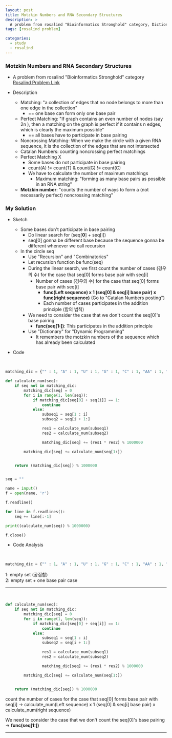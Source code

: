 ```yaml
---
layout: post
title: Motzkin Numbers and RNA Secondary Structures
description: >
  A problem from rosalind "Bioinformatics Stronghold" category, Dictionary, Recursion, String Algorithm, Combinatorics, Dynamic Programming
tags: [rosalind problem]

categories:
  - study
  - rosalind
---
```

### Motzkin Numbers and RNA Secondary Structures
* A problem from rosalind "Bioinformatics Stronghold" category<br>
[Rosalind Problem Link](https://rosalind.info/problems/motz/)

* Description
  * Matching: "a collection of edges that no node belongs to more than one edge in the collection"
    * == one base can form only one base pair
  * Perfect Matching: "If graph contains an even number of nodes (say 2n ), then a matching on the graph is perfect if it contains n edges, which is clearly the maximum possible"
    * == all bases have to participate in base pairing
  * Noncrossing Matching: When we make the circle with a given RNA sequence, it is the collection of the edges that are not intersected
  * Catalan Numbers: counting noncrossing perfect matchings
  * Perfect Matching X
    * Some bases do not participate in base pairing
    * count(A) != count(T) & count(G) != count(C)
    * We have to calculate the number of maximum matchings
      * Maximum matching: "forming as many base pairs as possible in an RNA string"
  * **Motzkin number**: "counts the number of ways to form a (not necessarily perfect) noncrossing matching"

### My Solution
* Sketch
  * Some bases don't participate in base pairing
    * Do linear search for (seq[**0**] + seq[i])
    * seq[0] gonna be different base because the sequence gonna be different whenever we call recursion
  * In the circle seq
    * Use "Recursion" and "Combinatorics"
    * Let recursion function be func(seq)
    * During the linear search, we first count the number of cases (경우의 수) for the case that seq[0] forms base pair with seq[i]
      * Number of cases (경우의 수) for the case that seq[0] forms base pair with seq[i]
        * **func(Left sequence) x 1 (seq[0] & seq[i] base pair) x func(right sequence)** (Go to "Catalan Numbers posting")
        * Each number of cases participates in the addition principle (합의 법칙)
    * We need to consider the case that we don't count the seq[0]'s base pairing
      * **func(seq[1:])**: This participates in the addition principle  
    * Use "Dictionary" for "Dynamic Programming"
      * It remembers the motzkin numbers of the sequence which has already been calculated


* Code

<br>

~~~python
matching_dic = {"" : 1, "A" : 1, "U" : 1, "G" : 1, "C" : 1, "AA" : 1, "AC" : 1, "AU" : 2, "AG" : 1, "CA" : 1, "CU" : 1, "CG" : 2, "CC" : 1, "UA" : 2, "UU" : 1, "UG" : 1, "UC" : 1, "GA" : 1, "GC" : 2, "GU" : 1, "GG" : 1}

def calculate_num(seq):
    if seq not in matching_dic:
        matching_dic[seq] = 0
        for i in range(1, len(seq)):
            if matching_dic[seq[0] + seq[i]] == 1:
                continue
            else:
                subseq1 = seq[1 : i]
                subseq2 = seq[i + 1:]

                res1 = calculate_num(subseq1)
                res2 = calculate_num(subseq2)

                matching_dic[seq] += (res1 * res2) % 1000000

        matching_dic[seq] += calculate_num(seq[1:])        


    return (matching_dic[seq]) % 1000000


seq = ""

name = input()
f = open(name, 'r')

f.readline()

for line in f.readlines():
    seq += line[:-1]

print((calculate_num(seq)) % 1000000)

f.close()
~~~

* Code Analysis

<br>

~~~python
matching_dic = {"" : 1, "A" : 1, "U" : 1, "G" : 1, "C" : 1, "AA" : 1, "AC" : 1, "AU" : 2, "AG" : 1, "CA" : 1, "CU" : 1, "CG" : 2, "CC" : 1, "UA" : 2, "UU" : 1, "UG" : 1, "UC" : 1, "GA" : 1, "GC" : 2, "GU" : 1, "GG" : 1}
~~~

1: empty set (공집합)<br>
2: empty set + one base pair case <br>

------

<br>

~~~python
def calculate_num(seq):
    if seq not in matching_dic:
        matching_dic[seq] = 0
        for i in range(1, len(seq)):
            if matching_dic[seq[0] + seq[i]] == 1:
                continue
            else:
                subseq1 = seq[1 : i]
                subseq2 = seq[i + 1:]

                res1 = calculate_num(subseq1)
                res2 = calculate_num(subseq2)

                matching_dic[seq] += (res1 * res2) % 1000000

        matching_dic[seq] += calculate_num(seq[1:])        


    return (matching_dic[seq]) % 1000000
~~~

count the number of cases for the case that seq[0] forms base pair with seq[i] → calculate_num(Left sequence) x 1 (seq[0] & seq[i] base pair) x calculate_num(right sequence)<br>

We need to consider the case that we don't count the seq[0]'s base pairing → **func(seq[1:])**

------
